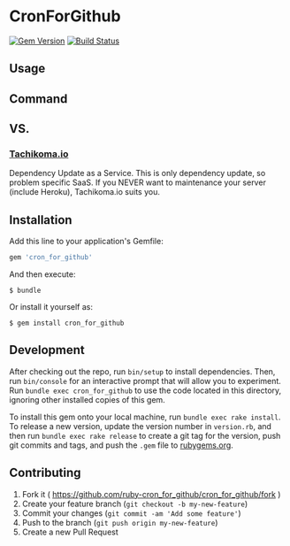 # CronForGithub

[![Gem Version](http://img.shields.io/gem/v/cron_for_github.svg?style=flat)](http://badge.fury.io/rb/cron_for_github)
[![Build Status](http://img.shields.io/travis/packsaddle/ruby-cron_for_github/master.svg?style=flat)](https://travis-ci.org/packsaddle/ruby-cron_for_github)

## Usage

## Command

## VS.

### [Tachikoma.io](http://tachikoma.io)

Dependency Update as a Service.
This is only dependency update, so problem specific SaaS.
If you NEVER want to maintenance your server (include Heroku), Tachikoma.io suits you.

## Installation

Add this line to your application's Gemfile:

```ruby
gem 'cron_for_github'
```

And then execute:

    $ bundle

Or install it yourself as:

    $ gem install cron_for_github

## Development

After checking out the repo, run `bin/setup` to install dependencies. Then, run `bin/console` for an interactive prompt that will allow you to experiment. Run `bundle exec cron_for_github` to use the code located in this directory, ignoring other installed copies of this gem.

To install this gem onto your local machine, run `bundle exec rake install`. To release a new version, update the version number in `version.rb`, and then run `bundle exec rake release` to create a git tag for the version, push git commits and tags, and push the `.gem` file to [rubygems.org](https://rubygems.org).

## Contributing

1. Fork it ( https://github.com/ruby-cron_for_github/cron_for_github/fork )
2. Create your feature branch (`git checkout -b my-new-feature`)
3. Commit your changes (`git commit -am 'Add some feature'`)
4. Push to the branch (`git push origin my-new-feature`)
5. Create a new Pull Request
